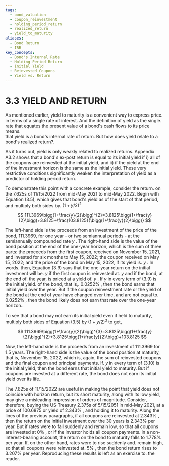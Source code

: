 ```yaml
---
tags:
  - bond_valuation
  - coupon_reinvestment
  - holding_period_return
  - realized_return
  - yield_to_maturity
aliases:
  - Bond Return
  - IRR
key_concepts:
  - Bond's Internal Rate
  - Holding Period Return
  - Initial Yield
  - Reinvested Coupons
  - Yield vs. Return
---
```


# 3.3 YIELD AND RETURN  

As mentioned earlier, yield to maturity is a convenient way to express price.   
in terms of a single rate of interest. And the definition of yield as the single.   
rate that equates the present value of a bond's cash flows to its price means.   
that yield is a bond's internal rate of return. But how does yield relate to a bond's realized return?.  

As it turns out, yield is only weakly related to realized returns. Appendix A3.2 shows that a bond's ex-post return is equal to its initial yield if i) all of the coupons are reinvested at the initial yield, and ii) if the yield at the end of the investment horizon is the same as the initial yield. These very restrictive conditions significantly weaken the interpretation of yield as a predictor of holding period return.  

To demonstrate this point with a concrete example, consider the return. on the 7.625s of 11/15/2022 from mid-May 2021 to mid-May 2022. Begin with Equation (3.5), which gives that bond's yield as of the start of that period, and multiply both sides by. $(1+y/2)^{2}$  

$$
111.3969\bigg(1+\frac{y}{2}\bigg)^{2}=3.8125\bigg(1+\frac{y}{2}\bigg)+3.8125+\frac{103.8125}{\bigg(1+\frac{y}{2}\bigg)}
$$  

The left-hand side is the proceeds from an investment of the price of the bond, 111.3969, for one year - or two semiannual periods - at the semiannually compounded rate $y$ . The right-hand side is the value of the bond position at the end of the one-year horizon, which is the sum of three parts: the proceeds from the first coupon, received on November 15, 2021, and invested for six months to May 15, 2022; the coupon received on May 15, 2022; and the price of the bond on May 15, 2022, if its yield is. $y$ . In words. then, Equation (3.9) says that the one-year return on the initial investment will be. $y$ if the first coupon is reinvested at. $y$ and if the bond, at the end of. the year, is priced at a yield of. $y$ . If $y$ in every term of (3.9) is the initial yield. of the bond, that is,. $0.0252\%$ , then the bond earns that initial yield over the year. But if the coupon reinvestment rate or the yield of the bond at the end of year have changed over time, and are not equal to. $0.0252\%$ , then the bond likely does not earn that rate over the one-year horizon..  

To see that a bond may not earn its initial yield even if held to maturity, multiply both sides of Equation (3.5) by $(1+y/2)^{3}$ to get,  

$$
111.3969\bigg(1+\frac{y}{2}\bigg)^{3}=3.8125\bigg(1+\frac{y}{2}\bigg)^{2}+3.8125\bigg(1+\frac{y}{2}\bigg)+103.8125
$$  

Now, the left-hand side is the proceeds from an investment of 111.3969 for 1.5 years. The right-hand side is the value of the bond position at maturity, that is, November 15, 2022, which is, again, the sum of reinvested coupons and the final coupon and principal payments. If. $y$ in every term of (3.10) is the initial yield, then the bond earns that initial yield to maturity. But if coupons are invested at a different rate, the bond does not earn its initial yield over its life..  

The 7.625s of 11/15/2022 are useful in making the point that yield does not coincide with horizon return, but its short maturity, along with its low yield, may give a misleading impression of orders of magnitude. Consider, therefore, buying the US Treasury 2.375s of $5/15/2051$ in mid-May 2021, at a price of 100.6875 or yield of $2.343\%$ , and holding it to maturity. Along the lines of the previous paragraphs, if all coupons are reinvested at $2.343\%$ , then the return on the initial investment over the 30 years is $2.343\%$ per year. But if rates were to fall suddenly and remain low, so that all coupons are invested at $0\%$ , or if the investor holds all coupon payments. in a non-interest-bearing account, the return on the bond to maturity falls to $1.778\%$ per year. If, on the other hand, rates were to rise suddenly and. remain high, so that all coupons were reinvested at. $5\%$ , then the bond return rises to $3.207\%$ per year. Reproducing these results is left as an exercise to. the reader.  
